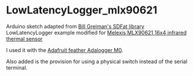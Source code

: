 # LowLatencyLogger_mlx90621
Arduino sketch adapted from [Bill Greiman's SDFat library](https://github.com/greiman/SdFat) LowLatencyLogger example modified for [Melexis MLX90621 16x4 infrared thermal sensor](https://www.melexis.com/en/product/MLX90621/Far-Infrared-Sensor-Array-High-Speed-Low-Noise)

I used it with the [Adafruit feather Adalogger M0](https://www.adafruit.com/product/2796).

Also added is the provision for using a physical switch instead of the serial terminal.
